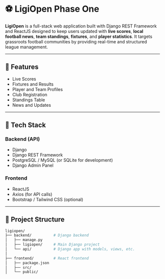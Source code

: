 # ⚽ LigiOpen Phase One

**LigiOpen** is a full-stack web application built with Django REST Framework and ReactJS designed to keep users updated with **live scores**, **local football news**, **team standings**, **fixtures**, and **player statistics**. It targets grassroots football communities by providing real-time and structured league management.

---

## 🌟 Features

- Live Scores
- Fixtures and Results
- Player and Team Profiles
- Club Registration
- Standings Table
- News and Updates

---

## 🚀 Tech Stack

### Backend (API)
- Django
- Django REST Framework
- PostgreSQL / MySQL (or SQLite for development)
- Django Admin Panel

### Frontend
- ReactJS
- Axios (for API calls)
- Bootstrap / Tailwind CSS (optional)

---

## 📁 Project Structure

```bash
ligiopen/
├── backend/          # Django backend
│   ├── manage.py
│   ├── ligiopen/     # Main Django project
│   └── api/          # Django app with models, views, etc.
│
├── frontend/         # React frontend
│   ├── package.json
│   ├── src/
│   └── public/
